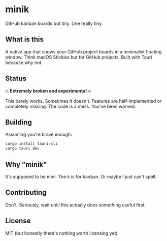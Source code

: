 # minik

GitHub kanban boards but tiny. Like really tiny.

## What is this

A native app that shows your GitHub project boards in a minimalist floating window. Think macOS Stickies but for GitHub projects. Built with Tauri because why not.

## Status

🔥 **Extremely broken and experimental** 🔥

This barely works. Sometimes it doesn't. Features are half-implemented or completely missing. The code is a mess. You've been warned.

## Building

Assuming you're brave enough:

```bash
cargo install tauri-cli
cargo tauri dev
```

## Why "minik"

It's supposed to be mini. The k is for kanban. Or maybe I just can't spell.

## Contributing

Don't. Seriously, wait until this actually does something useful first.

## License

MIT (but honestly there's nothing worth licensing yet)
